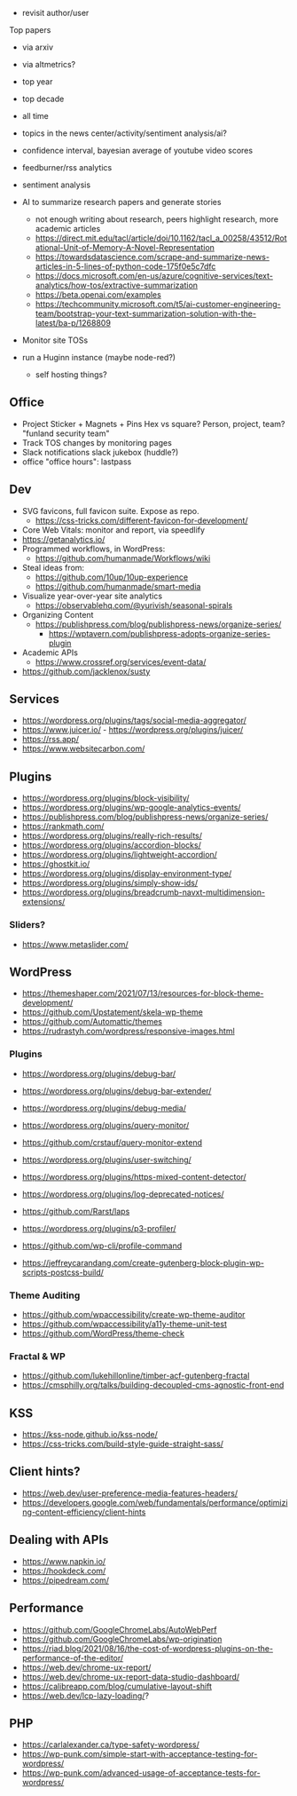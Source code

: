 

- revisit author/user


Top papers
- via arxiv
- via altmetrics?
- top year
- top decade
- all time

- topics in the news center/activity/sentiment analysis/ai?
- confidence interval, bayesian average of youtube video scores
- feedburner/rss analytics
- sentiment analysis

- AI to summarize research papers and generate stories
	- not enough writing about research, peers highlight research, more academic articles
	- https://direct.mit.edu/tacl/article/doi/10.1162/tacl_a_00258/43512/Rotational-Unit-of-Memory-A-Novel-Representation
	- https://towardsdatascience.com/scrape-and-summarize-news-articles-in-5-lines-of-python-code-175f0e5c7dfc
	- https://docs.microsoft.com/en-us/azure/cognitive-services/text-analytics/how-tos/extractive-summarization
	- https://beta.openai.com/examples
	- https://techcommunity.microsoft.com/t5/ai-customer-engineering-team/bootstrap-your-text-summarization-solution-with-the-latest/ba-p/1268809


- Monitor site TOSs
- run a Huginn instance (maybe node-red?)
	- self hosting things?

## Office 

- Project Sticker + Magnets + Pins
Hex vs square? Person, project, team?
  "funland security team"
 - Track TOS changes by monitoring pages
 - Slack notifications
slack jukebox (huddle?)
- office "office hours": lastpass
  
## Dev
- SVG favicons, full favicon suite. Expose as repo.
	- https://css-tricks.com/different-favicon-for-development/
- Core Web Vitals: monitor and report, via speedlify
- https://getanalytics.io/
- Programmed workflows, in WordPress:
	- https://github.com/humanmade/Workflows/wiki
- Steal ideas from:
	- https://github.com/10up/10up-experience
	- https://github.com/humanmade/smart-media
- Visualize year-over-year site analytics
	- https://observablehq.com/@yurivish/seasonal-spirals
- Organizing Content
	- https://publishpress.com/blog/publishpress-news/organize-series/
		- https://wptavern.com/publishpress-adopts-organize-series-plugin
- Academic APIs
	- https://www.crossref.org/services/event-data/
- https://github.com/jacklenox/susty

## Services
- https://wordpress.org/plugins/tags/social-media-aggregator/
- https://www.juicer.io/
	  - https://wordpress.org/plugins/juicer/
- https://rss.app/
- https://www.websitecarbon.com/

## Plugins
- https://wordpress.org/plugins/block-visibility/
- https://wordpress.org/plugins/wp-google-analytics-events/
- https://publishpress.com/blog/publishpress-news/organize-series/
- https://rankmath.com/
- https://wordpress.org/plugins/really-rich-results/
- https://wordpress.org/plugins/accordion-blocks/
- https://wordpress.org/plugins/lightweight-accordion/
- https://ghostkit.io/
- https://wordpress.org/plugins/display-environment-type/
- https://wordpress.org/plugins/simply-show-ids/
- https://wordpress.org/plugins/breadcrumb-navxt-multidimension-extensions/

### Sliders?
- https://www.metaslider.com/


## WordPress
- https://themeshaper.com/2021/07/13/resources-for-block-theme-development/
- https://github.com/Upstatement/skela-wp-theme
- https://github.com/Automattic/themes
- https://rudrastyh.com/wordpress/responsive-images.html

### Plugins
- https://wordpress.org/plugins/debug-bar/
- https://wordpress.org/plugins/debug-bar-extender/
- https://wordpress.org/plugins/debug-media/
- https://wordpress.org/plugins/query-monitor/
- https://github.com/crstauf/query-monitor-extend
- https://wordpress.org/plugins/user-switching/
- https://wordpress.org/plugins/https-mixed-content-detector/
- https://wordpress.org/plugins/log-deprecated-notices/
- https://github.com/Rarst/laps
- https://wordpress.org/plugins/p3-profiler/

- https://github.com/wp-cli/profile-command
- https://jeffreycarandang.com/create-gutenberg-block-plugin-wp-scripts-postcss-build/

### Theme Auditing
- https://github.com/wpaccessibility/create-wp-theme-auditor
- https://github.com/wpaccessibility/a11y-theme-unit-test
- https://github.com/WordPress/theme-check


### Fractal & WP
- https://github.com/lukehillonline/timber-acf-gutenberg-fractal
- https://cmsphilly.org/talks/building-decoupled-cms-agnostic-front-end

## KSS 
- https://kss-node.github.io/kss-node/
- https://css-tricks.com/build-style-guide-straight-sass/

## Client hints?
- https://web.dev/user-preference-media-features-headers/
- https://developers.google.com/web/fundamentals/performance/optimizing-content-efficiency/client-hints

## Dealing with APIs
- https://www.napkin.io/
- https://hookdeck.com/
- https://pipedream.com/

## Performance
- https://github.com/GoogleChromeLabs/AutoWebPerf
- https://github.com/GoogleChromeLabs/wp-origination
- https://riad.blog/2021/08/16/the-cost-of-wordpress-plugins-on-the-performance-of-the-editor/
- https://web.dev/chrome-ux-report/
- https://web.dev/chrome-ux-report-data-studio-dashboard/
- https://calibreapp.com/blog/cumulative-layout-shift
- https://web.dev/lcp-lazy-loading/?

## PHP
- https://carlalexander.ca/type-safety-wordpress/
- https://wp-punk.com/simple-start-with-acceptance-testing-for-wordpress/
- https://wp-punk.com/advanced-usage-of-acceptance-tests-for-wordpress/